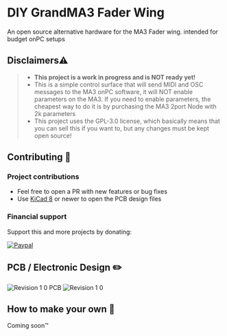 # DIY GrandMA3 Fader Wing

An open source alternative hardware for the MA3 Fader wing. intended for budget onPC setups

## Disclaimers⚠️

> - **This project is a work in progress and is NOT ready yet!**
> - This is a simple control surface that will send MIDI and OSC messages to the MA3 onPC software, it will NOT enable parameters on the MA3. If you need to enable parameters, the cheapest way to do it is by purchasing the MA3 2port Node with 2k parameters
> - This project uses the GPL-3.0 license, which basically means that you can sell this if you want to, but any changes must be kept open source!

## Contributing 🤝

### Project contributions

- Feel free to open a PR with new features or bug fixes
- Use [KiCad 8](https://www.kicad.org/download/) or newer to open the PCB design files

### Financial support

Support this and more projects by donating:

[![Paypal](https://user-images.githubusercontent.com/8310271/225498353-9d0a672d-ed45-4fed-9838-11d71ee49c28.png)](https://www.paypal.com/donate/?hosted_button_id=683D7S6KLX7EA)

## PCB / Electronic Design ✏️

![Revision 1 0 PCB](https://github.com/leocb/MA3-Fader-Wing/assets/8310271/f466b583-7df6-4ef1-bdc9-01447fcb8914)
![Revision 1 0](https://github.com/leocb/MA3-Fader-Wing/assets/8310271/411a1419-1a85-42b7-a406-351081a7856a)

## How to make your own 🚀

Coming soon™
